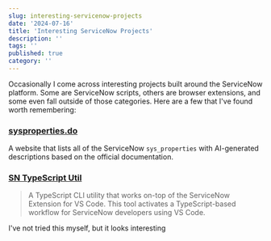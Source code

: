 ```yaml
---
slug: interesting-servicenow-projects
date: '2024-07-16'
title: 'Interesting ServiceNow Projects'
description: ''
tags: ''
published: true
category: ''
---
```


Occasionally I come across interesting projects built around the ServiceNow platform. Some are ServiceNow scripts, others are browser extensions, and some even fall outside of those categories. Here are a few that I've found worth remembering:

### [sysproperties.do](sysproperties.do)

A website that lists all of the ServiceNow `sys_properties` with AI-generated descriptions based on the official documentation.

### [SN TypeScript Util](https://github.com/stevengregory/sn-typescript-util)

> A TypeScript CLI utility that works on-top of the ServiceNow Extension for VS Code. This tool activates a TypeScript-based workflow for ServiceNow developers using VS Code.

I've not tried this myself, but it looks interesting
